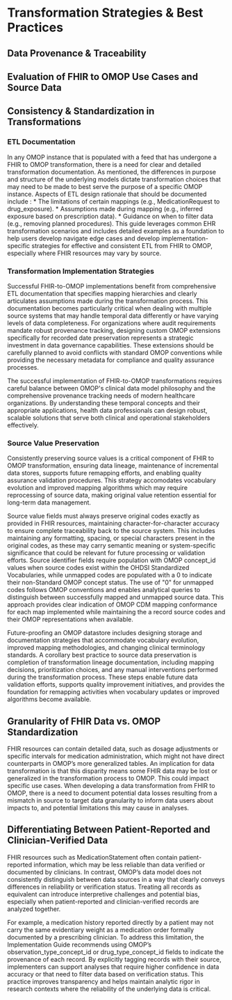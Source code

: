 # Transformation Strategies & Best Practices
## Data Provenance & Traceability
## Evaluation of FHIR to OMOP Use Cases and Source Data
## Consistency & Standardization in Transformations
### ETL Documentation 
In any OMOP instance that is populated with a feed that has undergone a FHIR to OMOP transformation, there is a need for clear and detailed transformation documentation. As mentioned, the differences in purpose and structure of the underlying models dictate transformation choices that may need to be made to best serve the purpose of a specific OMOP instance. Aspects of ETL design rationale that should be documented include :
     * The limitations of certain mappings (e.g., MedicationRequest to drug_exposure).
     * Assumptions made during mapping (e.g., inferred exposure based on prescription data).
     * Guidance on when to filter data (e.g., removing planned procedures).
 This guide leverages common EHR transformation scenarios and includes detailed examples as a foundation to help users develop navigate edge cases and develop implementation-specific strategies for effective and consistent ETL from FHIR to OMOP, especially where FHIR resources may vary by source.  

### Transformation Implementation Strategies
Successful FHIR-to-OMOP implementations benefit from comprehensive ETL documentation that specifies mapping hierarchies and clearly articulates assumptions made during the transformation process. This documentation becomes particularly critical when dealing with multiple source systems that may handle temporal data differently or have varying levels of data completeness.
For organizations where audit requirements mandate robust provenance tracking, designing custom OMOP extensions specifically for recorded date preservation represents a strategic investment in data governance capabilities. These extensions should be carefully planned to avoid conflicts with standard OMOP conventions while providing the necessary metadata for compliance and quality assurance processes.

The successful implementation of FHIR-to-OMOP transformations requires careful balance between OMOP's clinical data model philosophy and the comprehensive provenance tracking needs of modern healthcare organizations. By understanding these temporal concepts and their appropriate applications, health data professionals can design robust, scalable solutions that serve both clinical and operational stakeholders effectively.

### Source Value Preservation
Consistently preserving source values is a critical component of FHIR to OMOP transformation, ensuring data lineage, maintenance of incremental data stores, supports future remapping efforts, and enabling quality assurance validation procedures. This strategy accomodates vocabulary evolution and improved mapping algorithms which may require reprocessing of source data, making original value retention essential for long-term data management. 

Source value fields must always preserve original codes exactly as provided in FHIR resources, maintaining character-for-character accuracy to ensure complete traceability back to the source system. This includes maintaining any formatting, spacing, or special characters present in the original codes, as these may carry semantic meaning or system-specific significance that could be relevant for future processing or validation efforts. Source identifier fields require population with OMOP concept_id values when source codes exist within the OHDSI Standardized Vocabularies, while unmapped codes are populated with a 0 to indicate their non-Standard OMOP concept status. The use of "0" for unmapped codes follows OMOP conventions and enables analytical queries to distinguish between successfully mapped and unmapped source data. This approach provides clear indication of OMOP CDM mapping conformance for each map implemented while maintaining the a record source codes and their OMOP representations when available. 

Future-proofing an OMOP datastore includes designing storage and documentation strategies that accommodate vocabulary evolution, improved mapping methodologies, and changing clinical terminology standards. A corollary best practice to source data preservation is completion of transformation lineage documentation, including mapping decisions, prioritization choices, and any manual interventions performed during the transformation process. These steps enable future data validation efforts, supports quality improvement initiatives, and provides the foundation for remapping activities when vocabulary updates or improved algorithms become available.

## Granularity of FHIR Data vs. OMOP Standardization
FHIR resources can contain detailed data, such as dosage adjustments or specific intervals for medication administration, which might not have direct counterparts in OMOP’s more generalized tables. An implication for data transformation is that this disparity means some FHIR data may be lost or generalized in the transformation process to OMOP.  This could impact specific use cases. When developing a data transformation from FHIR to OMOP, there is a need to document potential data losses resulting from a mismatch in source to target data granularity to inform data users about impacts to, and potential limitations this may cause in analyses.

## Differentiating Between Patient-Reported and Clinician-Verified Data
FHIR resources such as MedicationStatement often contain patient-reported information, which may be less reliable than data verified or documented by clinicians. In contrast, OMOP’s data model does not consistently distinguish between data sources in a way that clearly conveys differences in reliability or verification status. Treating all records as equivalent can introduce interpretive challenges and potential bias, especially when patient-reported and clinician-verified records are analyzed together.

For example, a medication history reported directly by a patient may not carry the same evidentiary weight as a medication order formally documented by a prescribing clinician. To address this limitation, the Implementation Guide recommends using OMOP’s observation_type_concept_id or drug_type_concept_id fields to indicate the provenance of each record. By explicitly tagging records with their source, implementers can support analyses that require higher confidence in data accuracy or that need to filter data based on verification status. This practice improves transparency and helps maintain analytic rigor in research contexts where the reliability of the underlying data is critical.
